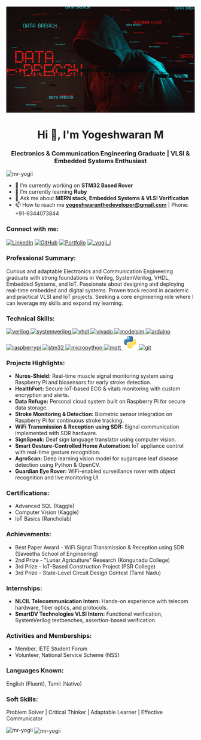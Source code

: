 ![logo](https://github.com/Mr-yogii/Mr-yogii/blob/main/hack%20banner%20.jpg)

<h1 align="center">Hi 👋, I'm Yogeshwaran M</h1>
<h3 align="center">Electronics & Communication Engineering Graduate | VLSI & Embedded Systems Enthusiast</h3>

<p align="left"> <img src="https://komarev.com/ghpvc/?username=mr-yogii&label=Profile%20views&color=0e75b6&style=flat" alt="mr-yogii" /> </p>

- 🔭 I’m currently working on **STM32 Based Rover**  
- 🌱 I’m currently learning **Ruby**  
- 💬 Ask me about **MERN stack, Embedded Systems & VLSI Verification**  
- 📫 How to reach me **[yogeshwaranthedeveloper@gmail.com](mailto:yogeshwaranthedeveloper@gmail.com)** | Phone: +91-9344073844  

<h3 align="left">Connect with me:</h3>
<p align="left">
<a href="https://linkedin.com/in/mr-yogii" target="_blank"><img align="center" src="https://cdn.jsdelivr.net/npm/simple-icons@v7/icons/linkedin.svg" alt="LinkedIn" height="30" width="40" /></a>
<a href="https://github.com/Mr-yogii" target="_blank"><img align="center" src="https://cdn.jsdelivr.net/npm/simple-icons@v7/icons/github.svg" alt="GitHub" height="30" width="40" /></a>
<a href="https://mr-yogii.github.io/yogii_portfolio" target="_blank"><img align="center" src="https://cdn.jsdelivr.net/npm/simple-icons@v7/icons/googlechrome.svg" alt="Portfolio" height="30" width="40" /></a>
<a href="https://instagram.com/_yogii_i" target="_blank"><img align="center" src="https://raw.githubusercontent.com/rahuldkjain/github-profile-readme-generator/master/src/images/icons/Social/instagram.svg" alt="_yogii_i" height="30" width="40" /></a>
</p>

<h3 align="left">Professional Summary:</h3>
<p>
Curious and adaptable Electronics and Communication Engineering graduate with strong foundations in Verilog, SystemVerilog, VHDL, Embedded Systems, and IoT. Passionate about designing and deploying real-time embedded and digital systems. Proven track record in academic and practical VLSI and IoT projects. Seeking a core engineering role where I can leverage my skills and expand my learning.
</p>

<h3 align="left">Technical Skills:</h3>
<p align="left"> 
<a href="https://verilog.com" target="_blank" rel="noreferrer"> <img src="https://cdn.worldvectorlogo.com/logos/verilog-1.svg" alt="verilog" width="40" height="40"/> </a>
<a href="https://systemverilog.io" target="_blank" rel="noreferrer"> <img src="https://upload.wikimedia.org/wikipedia/commons/thumb/7/7e/SystemVerilog_logo.svg/1200px-SystemVerilog_logo.svg.png" alt="systemverilog" width="40" height="40"/> </a>
<a href="https://www.vhdl.org" target="_blank" rel="noreferrer"> <img src="https://upload.wikimedia.org/wikipedia/commons/9/99/VHDL_Logo.svg" alt="vhdl" width="40" height="40"/> </a>
<a href="https://www.xilinx.com/products/design-tools/vivado.html" target="_blank" rel="noreferrer"> <img src="https://upload.wikimedia.org/wikipedia/commons/e/e3/Xilinx_logo.svg" alt="vivado" width="40" height="40"/> </a>
<a href="https://www.modelsim.com" target="_blank" rel="noreferrer"> <img src="https://upload.wikimedia.org/wikipedia/commons/5/52/ModelSim_Logo.png" alt="modelsim" width="40" height="40"/> </a>
<a href="https://www.arduino.cc/" target="_blank" rel="noreferrer"> <img src="https://cdn.worldvectorlogo.com/logos/arduino-1.svg" alt="arduino" width="40" height="40"/> </a>
<a href="https://www.raspberrypi.com/" target="_blank" rel="noreferrer"> <img src="https://upload.wikimedia.org/wikipedia/commons/3/3e/Raspberry_Pi_Logo.svg" alt="raspberrypi" width="40" height="40"/> </a>
<a href="https://www.st.com/en/microcontrollers-microprocessors/stm32-32-bit-arm-cortex-mcus.html" target="_blank" rel="noreferrer"> <img src="https://upload.wikimedia.org/wikipedia/commons/6/6e/STM32_logo.svg" alt="stm32" width="40" height="40"/> </a>
<a href="https://micropython.org/" target="_blank" rel="noreferrer"> <img src="https://upload.wikimedia.org/wikipedia/commons/1/1b/MicroPython_Logo.svg" alt="micropython" width="40" height="40"/> </a>
<a href="https://mqtt.org/" target="_blank" rel="noreferrer"> <img src="https://upload.wikimedia.org/wikipedia/commons/0/0b/MQTT_logo.svg" alt="mqtt" width="40" height="40"/> </a>
<a href="https://www.python.org" target="_blank" rel="noreferrer"> <img src="https://raw.githubusercontent.com/devicons/devicon/master/icons/python/python-original.svg" alt="python" width="40" height="40"/> </a>
<a href="https://git-scm.com/" target="_blank" rel="noreferrer"> <img src="https://www.vectorlogo.zone/logos/git-scm/git-scm-icon.svg" alt="git" width="40" height="40"/> </a>
</p>

<h3 align="left">Projects Highlights:</h3>
<ul>
<li><b>Nuros-Shield:</b> Real-time muscle signal monitoring system using Raspberry Pi and biosensors for early stroke detection.</li>
<li><b>HealthFort:</b> Secure IoT-based ECG & vitals monitoring with custom encryption and alerts.</li>
<li><b>Data Refuge:</b> Personal cloud system built on Raspberry Pi for secure data storage.</li>
<li><b>Stroke Monitoring & Detection:</b> Biometric sensor integration on Raspberry Pi for continuous stroke tracking.</li>
<li><b>WiFi Transmission & Reception using SDR:</b> Signal communication implemented with SDR hardware.</li>
<li><b>SignSpeak:</b> Deaf sign language translator using computer vision.</li>
<li><b>Smart Gesture-Controlled Home Automation:</b> IoT appliance control with real-time gesture recognition.</li>
<li><b>AgroScan:</b> Deep learning vision model for sugarcane leaf disease detection using Python & OpenCV.</li>
<li><b>Guardian Eye Rover:</b> WiFi-enabled surveillance rover with object recognition and live monitoring UI.</li>
</ul>

<h3 align="left">Certifications:</h3>
<ul>
<li>Advanced SQL (Kaggle)</li>
<li>Computer Vision (Kaggle)</li>
<li>IoT Basics (Rancholab)</li>
</ul>

<h3 align="left">Achievements:</h3>
<ul>
<li>Best Paper Award - WiFi Signal Transmission & Reception using SDR (Saveetha School of Engineering)</li>
<li>2nd Prize - "Lunar Agriculture" Research (Kongunadu College)</li>
<li>3rd Prize - IoT-Based Construction Project (PSR College)</li>
<li>3rd Prize - State-Level Circuit Design Contest (Tamil Nadu)</li>
</ul>

<h3 align="left">Internships:</h3>
<ul>
<li><b>NLCIL Telecommunication Intern:</b> Hands-on experience with telecom hardware, fiber optics, and protocols.</li>
<li><b>SmartDV Technologies VLSI Intern:</b> Functional verification, SystemVerilog testbenches, assertion-based verification.</li>
</ul>

<h3 align="left">Activities and Memberships:</h3>
<ul>
<li>Member, IETE Student Forum</li>
<li>Volunteer, National Service Scheme (NSS)</li>
</ul>

<h3 align="left">Languages Known:</h3>
<p>English (Fluent), Tamil (Native)</p>

<h3 align="left">Soft Skills:</h3>
<p>Problem Solver | Critical Thinker | Adaptable Learner | Effective Communicator</p>

<p><img align="left" src="https://github-readme-stats.vercel.app/api/top-langs?username=mr-yogii&show_icons=true&locale=en&layout=compact" alt="mr-yogii" /></p>

<p>&nbsp;<img align="center" src="https://github-readme-stats.vercel.app/api?username=mr-yogii&show_icons=true&locale=en" alt="mr-yogii" /></p>
